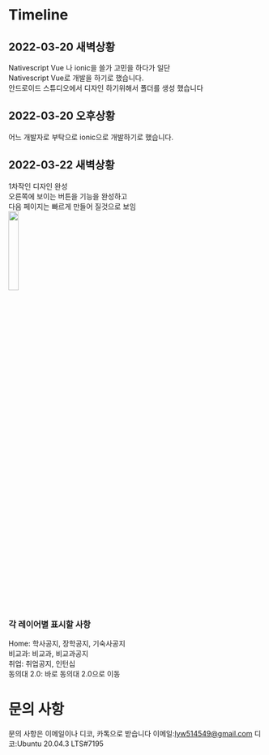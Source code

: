 ﻿# Timeline
## 2022-03-20 새벽상황
Nativescript Vue 나 ionic을 쓸가 고민을 하다가 일단 <br>
Nativescript Vue로 개발을 하기로 했습니다.<br>
안드로이드 스튜디오에서 디자인 하기위해서 폴더를 생성 했습니다
## 2022-03-20 오후상황
어느 개발자로 부탁으로 ionic으로 개발하기로 했습니다.

## 2022-03-22 새벽상황
1차작인 디자인 완성<br>
오른쪽에 보이는 버튼을 기능을 완성하고<br>
다음 페이지는 빠르게 만들어 질것으로 보임<br>
<img src="https://user-images.githubusercontent.com/87979171/159343414-d0ab753d-4a75-48bd-b00a-6c24df6f056e.png" width="20%" height="auto"/>

### 각 레이어별 표시할 사항
Home: 학사공지, 장학공지, 기숙사공지<br>
비교과: 비교과, 비교과공지<br>
취업: 취업공지, 인턴십<br>
동의대 2.0: 바로 동의대 2.0으로 이동<br>

# 문의 사항
문의 사항은 이메일이나 디코, 카톡으로 받습니다
이메일:lyw514549@gmail.com
디코:Ubuntu 20.04.3 LTS#7195
